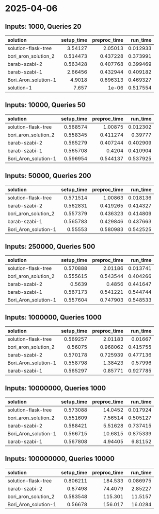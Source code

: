 # 2025-04-06

## Inputs: 1000, Queries 20

| solution             |   setup_time |   preproc_time |   run_time |
|:---------------------|-------------:|---------------:|-----------:|
| solution-flask-tree  |     3.54127  |       2.05013  |   0.012933 |
| bori_aron_solution_2 |     0.514473 |       0.437228 |   0.373991 |
| barab-szabi-2        |     0.563428 |       0.407768 |   0.399469 |
| barab-szabi-1        |     2.66456  |       0.432944 |   0.409182 |
| Bori_Aron_solution-1 |     4.9018   |       0.696313 |   0.469327 |
| solution-1           |     7.657    |       1e-06    |   0.517554 |

## Inputs: 10000, Queries 50

| solution             |   setup_time |   preproc_time |   run_time |
|:---------------------|-------------:|---------------:|-----------:|
| solution-flask-tree  |     0.568574 |       1.00875  |   0.012302 |
| bori_aron_solution_2 |     0.558345 |       0.411274 |   0.39777  |
| barab-szabi-2        |     0.565279 |       0.407244 |   0.402909 |
| barab-szabi-1        |     0.565708 |       0.4204   |   0.410904 |
| Bori_Aron_solution-1 |     0.596954 |       0.544137 |   0.537925 |

## Inputs: 50000, Queries 200

| solution             |   setup_time |   preproc_time |   run_time |
|:---------------------|-------------:|---------------:|-----------:|
| solution-flask-tree  |     0.571514 |       1.00863  |   0.018136 |
| barab-szabi-2        |     0.562831 |       0.419265 |   0.414327 |
| bori_aron_solution_2 |     0.557379 |       0.436323 |   0.414809 |
| barab-szabi-1        |     0.565783 |       0.429846 |   0.437663 |
| Bori_Aron_solution-1 |     0.55553  |       0.580983 |   0.542525 |

## Inputs: 250000, Queries 500

| solution             |   setup_time |   preproc_time |   run_time |
|:---------------------|-------------:|---------------:|-----------:|
| solution-flask-tree  |     0.570888 |       2.01186  |   0.013741 |
| bori_aron_solution_2 |     0.555615 |       0.543544 |   0.404266 |
| barab-szabi-2        |     0.5639   |       0.4856   |   0.441647 |
| barab-szabi-1        |     0.567173 |       0.541221 |   0.544744 |
| Bori_Aron_solution-1 |     0.557604 |       0.747903 |   0.548533 |

## Inputs: 1000000, Queries 1000

| solution             |   setup_time |   preproc_time |   run_time |
|:---------------------|-------------:|---------------:|-----------:|
| solution-flask-tree  |     0.569257 |       2.01183  |   0.01667  |
| bori_aron_solution_2 |     0.56075  |       0.968062 |   0.415755 |
| barab-szabi-2        |     0.570178 |       0.725939 |   0.477136 |
| Bori_Aron_solution-1 |     0.558798 |       1.38423  |   0.57996  |
| barab-szabi-1        |     0.565297 |       0.85771  |   0.927785 |

## Inputs: 10000000, Queries 1000

| solution             |   setup_time |   preproc_time |   run_time |
|:---------------------|-------------:|---------------:|-----------:|
| solution-flask-tree  |     0.573088 |       14.0452  |   0.017924 |
| bori_aron_solution_2 |     0.551609 |        7.56514 |   0.505127 |
| barab-szabi-2        |     0.588421 |        5.51628 |   0.737415 |
| Bori_Aron_solution-1 |     0.566715 |       10.6815  |   0.875339 |
| barab-szabi-1        |     0.567808 |        4.94405 |   6.81152  |

## Inputs: 100000000, Queries 10000

| solution             |   setup_time |   preproc_time |   run_time |
|:---------------------|-------------:|---------------:|-----------:|
| solution-flask-tree  |     0.806211 |       184.533  |   0.086975 |
| barab-szabi-2        |     0.87498  |        74.4079 |   2.85227  |
| bori_aron_solution_2 |     0.583548 |       115.301  |  11.5157   |
| Bori_Aron_solution-1 |     0.56678  |       156.017  |  16.0284   |